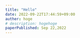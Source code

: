 ```yaml
---
title: "Hello"
date: 2022-09-22T17:44:59+09:00
auther: hoge
# description: hogehoge
paperPublished: Sep 22,2022
---
```


